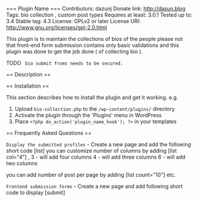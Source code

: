 === Plugin Name ===
Contributors: dazunj
Donate link: http://dasun.blog
Tags: bio collection , custom post types
Requires at least: 3.0.1
Tested up to: 3.4
Stable tag: 4.3
License: GPLv2 or later
License URI: http://www.gnu.org/licenses/gpl-2.0.html

This plugin is to maintain the collections of bios of the people 
please not that front-end form submission contains only basic validations
and this plugin was done to get the job done ( of collecting bio ).

TODO ` bio submit froms needs to be secured.`


== Description ==


== Installation ==

This section describes how to install the plugin and get it working.
e.g.

1. Upload `bio-collection.php` to the `/wp-content/plugins/` directory
1. Activate the plugin through the 'Plugins' menu in WordPress
1. Place `<?php do_action('plugin_name_hook'); ?>` in your templates

== Frequently Asked Questions ==


`Display the submitted profiles` - Create a new page and add the following short code [list]
you can customize number of columns by adding [list col="4"] ,
3 - will add four columns
4 - will add three columns
6 - will add two columns

you can add number of post per page by adding [list count="10"] etc.

`Frontend submission forms` - Create a new page and add following short code to display [submit]

